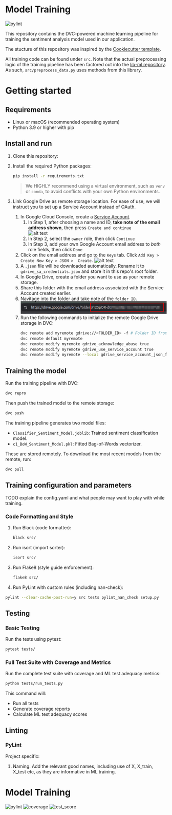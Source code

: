 # Model Training
![pylint](https://img.shields.io/badge/PyLint-9.11-yellow?logo=python&logoColor=white)

This repository contains the DVC-powered machine learning pipeline for training the sentiment analysis model used in our application. 

The stucture of this repository was inspired by the [Cookiecutter template](https://github.com/drivendataorg/cookiecutter-data-science/tree/master).  

All training code can be found under `src`. Note that the actual preprocessing logic of the training pipeline has been factored out into the [lib-ml repository](https://github.com/remla25-team12/lib-ml). As such, `src/preprocess_data.py` uses methods from this library.

# Getting started
## Requirements
- Linux or macOS (recommended operating system)
- Python 3.9 or higher with pip

## Install and run
1. Clone this repository:

2. Install the required Python packages:
   ```bash
   pip install -r requirements.txt
   ```
   > We HIGHLY recommend using a virtual environment, such as `venv` or `conda`, to avoid conflicts with your own Python environments.

3. Link Google Drive as remote storage location. For ease of use, we will instruct you to set up a Service Account instead of OAuth.
   1. In Google Cloud Console, create a [Service Account](https://cloud.google.com/iam/docs/service-accounts-create#creating). 
      1. In Step 1, after choosing a name and ID, **take note of the email address shown**, then press `Create and continue`\
      ![alt text](image.png)
      2. In Step 2, select the `owner` role, then click `Continue`
      3. In Step 3, add your own Google Account email address to _both_ role fields, then click `Done`
   2. Click on the email address and go to the `Keys` tab. Click `Add Key > Create New Key > JSON >  Create`. 
   ![alt text](image-2.png)
   3. A `.json` file will be downloaded automatically. Rename it to `gdrive_sa_credentials.json` and store it in this repo's root folder.
   4. In Google Drive, create a folder you want to use as your remote storage. 
   5. Share this folder with the email address associated with the Service Account created earlier. 
   6. Navitage into the folder and take note of the `folder ID`.
   ![Google Drive folder ID](imgs/gdrive_folder_id.png)
   7. Run the following commands to initialize the remote Google Drive storage in DVC:
      ```bash
      dvc remote add myremote gdrive://<FOLDER_ID> -f # Folder ID from previous step
      dvc remote default myremote
      dvc remote modify myremote gdrive_acknowledge_abuse true
      dvc remote modify myremote gdrive_use_service_account true
      dvc remote modify myremote --local gdrive_service_account_json_file_path gdrive_sa_credentials.json
      ```

## Training the model
Run the training pipeline with DVC:
```bash
dvc repro
```

Then push the trained model to the remote storage:
```bash
dvc push
```

The training pipeline generates two model files:
- `Classifier_Sentiment_Model.joblib`: Trained sentiment classification model.
- `c1_BoW_Sentiment_Model.pkl`: Fitted Bag-of-Words vectorizer.

These are stored remotely. To download the most recent models from the remote, run:
```bash
dvc pull
```

## Training configuration and parameters
TODO explain the config.yaml and what people may want to play with while training.
   
### Code Formatting and Style
1. Run Black (code formatter):
   ```bash
   black src/
   ```

2. Run isort (import sorter):
   ```bash
   isort src/
   ```

3. Run Flake8 (style guide enforcement):
   ```bash
   flake8 src/
   ```

4. Run PyLint with custom rules (including nan-check):
```bash
pylint --clear-cache-post-run=y src tests pylint_nan_check setup.py
```
## Testing
### Basic Testing
Run the tests using pytest:
```bash
pytest tests/
```

### Full Test Suite with Coverage and Metrics
Run the complete test suite with coverage and ML test adequacy metrics:
```bash
python tests/run_tests.py
```

This command will:
- Run all tests
- Generate coverage reports
- Calculate ML test adequacy scores

## Linting
### PyLint
Project specific:
1. Naming: Add the relevant good names, including use of X, X_train, X_test etc, as they are informative in ML training.


# Model Training
![pylint](https://img.shields.io/badge/PyLint-9.11-yellow?logo=python&logoColor=white)
![coverage](https://img.shields.io/badge/coverage-95%25-?logo=python&logoColor=white)
![test_score](https://img.shields.io/badge/ML%20Test%20Score-97.9%25-?logo=pytest)